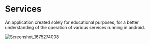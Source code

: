 # Services

An application created solely for educational purposes, for a better understanding of the operation of various services running in android.

![Screenshot_1675274008](https://user-images.githubusercontent.com/104642065/216124158-2f36a7a0-b46c-4106-93ef-d921ec789d22.png)
